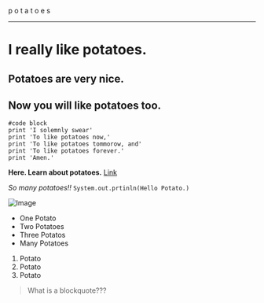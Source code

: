 p o t a t o e s

---

# I really like potatoes.
## Potatoes are very nice.
## Now you will like potatoes too.

```
#code block
print 'I solemnly swear'
print 'To like potatoes now,'
print 'To like potatoes tommorow, and'
print 'To like potatoes forever.'
print 'Amen.'
```

**Here. Learn about potatoes.** [Link](https://www.mainepotatoes.com/all-about-potatoes/)

*So many potatoes!!*
`System.out.prtinln(Hello Potato.)`

![Image](https://imagesvc.meredithcorp.io/v3/mm/image?url=https%3A%2F%2Fstatic.onecms.io%2Fwp-content%2Fuploads%2Fsites%2F43%2F2021%2F02%2F25%2FGettyImages-1224918845-2000.jpg)

* One Potato
* Two Potatoes
* Three Potatos
* Many Potatoes

1. Potato
2. Potato
3. Potato

> What is a blockquote???
